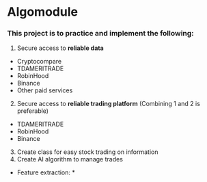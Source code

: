 # Algomodule
### This project is to practice and implement the following:

1. Secure access to **reliable data**

  * Cryptocompare
  * TDAMERITRADE 
  * RobinHood
  * Binance
  * Other paid services
  
2. Secure access to **reliable trading platform** (Combining 1 and 2 is preferable)

  * TDAMERITRADE 
  * RobinHood
  * Binance
  
3. Create class for easy stock trading on information
4. Create AI algorithm to manage trades
  * Feature extraction:
    * 
